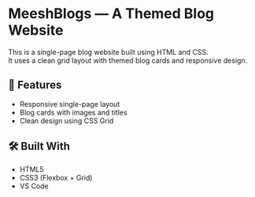 # MeeshBlogs — A Themed Blog Website

This is a single-page blog website built using HTML and CSS.  
It uses a clean grid layout with themed blog cards and responsive design.


## 📌 Features

- Responsive single-page layout
- Blog cards with images and titles
- Clean design using CSS Grid


## 🛠 Built With

- HTML5  
- CSS3 (Flexbox + Grid)  
- VS Code
